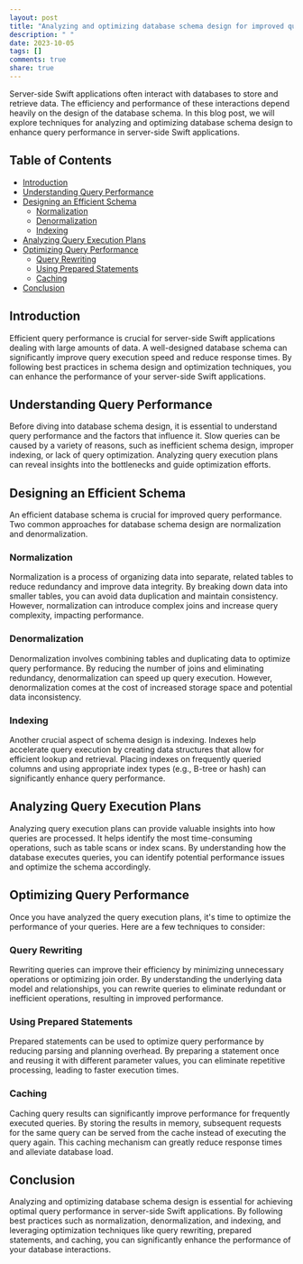 ```yaml
---
layout: post
title: "Analyzing and optimizing database schema design for improved query performance in server-side Swift applications"
description: " "
date: 2023-10-05
tags: []
comments: true
share: true
---
```


Server-side Swift applications often interact with databases to store and retrieve data. The efficiency and performance of these interactions depend heavily on the design of the database schema. In this blog post, we will explore techniques for analyzing and optimizing database schema design to enhance query performance in server-side Swift applications.

## Table of Contents
- [Introduction](#introduction)
- [Understanding Query Performance](#understanding-query-performance)
- [Designing an Efficient Schema](#designing-an-efficient-schema)
  - [Normalization](#normalization)
  - [Denormalization](#denormalization)
  - [Indexing](#indexing)
- [Analyzing Query Execution Plans](#analyzing-query-execution-plans)
- [Optimizing Query Performance](#optimizing-query-performance)
  - [Query Rewriting](#query-rewriting)
  - [Using Prepared Statements](#using-prepared-statements)
  - [Caching](#caching)
- [Conclusion](#conclusion)

## Introduction
Efficient query performance is crucial for server-side Swift applications dealing with large amounts of data. A well-designed database schema can significantly improve query execution speed and reduce response times. By following best practices in schema design and optimization techniques, you can enhance the performance of your server-side Swift applications.

## Understanding Query Performance
Before diving into database schema design, it is essential to understand query performance and the factors that influence it. Slow queries can be caused by a variety of reasons, such as inefficient schema design, improper indexing, or lack of query optimization. Analyzing query execution plans can reveal insights into the bottlenecks and guide optimization efforts.

## Designing an Efficient Schema
An efficient database schema is crucial for improved query performance. Two common approaches for database schema design are normalization and denormalization.

### Normalization
Normalization is a process of organizing data into separate, related tables to reduce redundancy and improve data integrity. By breaking down data into smaller tables, you can avoid data duplication and maintain consistency. However, normalization can introduce complex joins and increase query complexity, impacting performance.

### Denormalization
Denormalization involves combining tables and duplicating data to optimize query performance. By reducing the number of joins and eliminating redundancy, denormalization can speed up query execution. However, denormalization comes at the cost of increased storage space and potential data inconsistency.

### Indexing
Another crucial aspect of schema design is indexing. Indexes help accelerate query execution by creating data structures that allow for efficient lookup and retrieval. Placing indexes on frequently queried columns and using appropriate index types (e.g., B-tree or hash) can significantly enhance query performance.

## Analyzing Query Execution Plans
Analyzing query execution plans can provide valuable insights into how queries are processed. It helps identify the most time-consuming operations, such as table scans or index scans. By understanding how the database executes queries, you can identify potential performance issues and optimize the schema accordingly.

## Optimizing Query Performance
Once you have analyzed the query execution plans, it's time to optimize the performance of your queries. Here are a few techniques to consider:

### Query Rewriting
Rewriting queries can improve their efficiency by minimizing unnecessary operations or optimizing join order. By understanding the underlying data model and relationships, you can rewrite queries to eliminate redundant or inefficient operations, resulting in improved performance.

### Using Prepared Statements
Prepared statements can be used to optimize query performance by reducing parsing and planning overhead. By preparing a statement once and reusing it with different parameter values, you can eliminate repetitive processing, leading to faster execution times.

### Caching
Caching query results can significantly improve performance for frequently executed queries. By storing the results in memory, subsequent requests for the same query can be served from the cache instead of executing the query again. This caching mechanism can greatly reduce response times and alleviate database load.

## Conclusion
Analyzing and optimizing database schema design is essential for achieving optimal query performance in server-side Swift applications. By following best practices such as normalization, denormalization, and indexing, and leveraging optimization techniques like query rewriting, prepared statements, and caching, you can significantly enhance the performance of your database interactions.